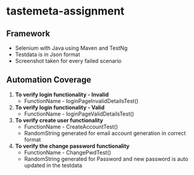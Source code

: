 # tastemeta-assignment

## Framework
- Selenium with Java using Maven and TestNg
- Testdata is in Json format
- Screenshot taken for every failed scenario

## Automation Coverage
1. **To verify login functionality - Invalid** 
	- FunctionName - loginPageInvalidDetailsTest()
2. **To verify login functionality - Valid**
	 - FunctionName - loginPageValidDetailsTest()
3. **To verify create user functionality**
	- FunctionName - CreateAccountTest()
	- RandomString generated for email account generation in correct format
4. **To verify the change password functionality**
	- FunctionName - ChangePwdTest()
	- RandomString generated for Password and new password is auto updated in the testdata
